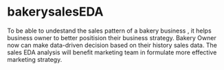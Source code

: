 # bakerysalesEDA
To be able to undestand the sales pattern of a bakery business , it helps business owner to better positision their business strategy. Bakery Owner now can make data-driven decision based on their history sales data. The sales EDA analysis will benefit marketing team in formulate more effective marketing strategy.
